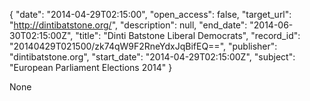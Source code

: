 {
  "date": "2014-04-29T02:15:00", 
  "open_access": false, 
  "target_url": "http://dintibatstone.org/", 
  "description": null, 
  "end_date": "2014-06-30T02:15:00Z", 
  "title": "Dinti Batstone Liberal Democrats", 
  "record_id": "20140429T021500/zk74qW9F2RneYdxJqBifEQ==", 
  "publisher": "dintibatstone.org", 
  "start_date": "2014-04-29T02:15:00Z", 
  "subject": "European Parliament Elections 2014"
}

None